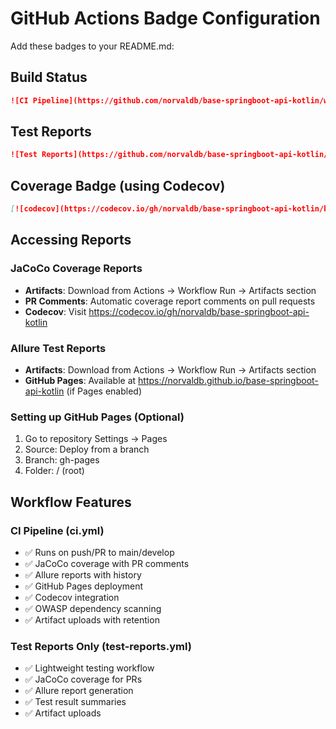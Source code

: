 # GitHub Actions Badge Configuration

Add these badges to your README.md:

## Build Status
```markdown
![CI Pipeline](https://github.com/norvaldb/base-springboot-api-kotlin/workflows/CI%20Pipeline%20with%20Testing%20and%20Reporting/badge.svg)
```

## Test Reports  
```markdown
![Test Reports](https://github.com/norvaldb/base-springboot-api-kotlin/workflows/Test%20Reports%20Only/badge.svg)
```

## Coverage Badge (using Codecov)
```markdown
[![codecov](https://codecov.io/gh/norvaldb/base-springboot-api-kotlin/branch/main/graph/badge.svg)](https://codecov.io/gh/norvaldb/base-springboot-api-kotlin)
```

## Accessing Reports

### JaCoCo Coverage Reports
- **Artifacts**: Download from Actions → Workflow Run → Artifacts section
- **PR Comments**: Automatic coverage report comments on pull requests
- **Codecov**: Visit https://codecov.io/gh/norvaldb/base-springboot-api-kotlin

### Allure Test Reports  
- **Artifacts**: Download from Actions → Workflow Run → Artifacts section
- **GitHub Pages**: Available at https://norvaldb.github.io/base-springboot-api-kotlin (if Pages enabled)

### Setting up GitHub Pages (Optional)
1. Go to repository Settings → Pages
2. Source: Deploy from a branch
3. Branch: gh-pages
4. Folder: / (root)

## Workflow Features

### CI Pipeline (ci.yml)
- ✅ Runs on push/PR to main/develop
- ✅ JaCoCo coverage with PR comments
- ✅ Allure reports with history
- ✅ GitHub Pages deployment
- ✅ Codecov integration
- ✅ OWASP dependency scanning
- ✅ Artifact uploads with retention

### Test Reports Only (test-reports.yml)  
- ✅ Lightweight testing workflow
- ✅ JaCoCo coverage for PRs
- ✅ Allure report generation
- ✅ Test result summaries
- ✅ Artifact uploads
